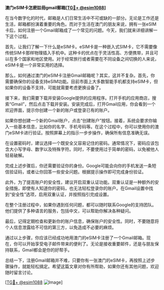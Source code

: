 **澳门eSIM卡怎麽註冊gmail郵箱[[TG💪+ @esim1088](https://t.me/s/esim1088)]**

在当今数字化的时代，邮箱是人们日常生活中不可或缺的一部分。无论是工作还是生活，邮箱都扮演着重要的角色。而对于生活在澳门的朋友来说，拥有一张eSIM卡后，如何注册一个Gmail邮箱成了一个常见的问题。今天，我们就来详细讲解一下这个过程。

首先，让我们了解一下什么是eSIM卡。eSIM卡是一种嵌入式SIM卡，它不需要像传统SIM卡那样物理插入手机中。这种卡的优点在于灵活性高、方便携带，并且可以在多个国家和地区使用。对于经常旅行或者需要在不同设备之间切换的人来说，eSIM卡是一个非常实用的选择。

那么，如何通过澳门的eSIM卡注册Gmail邮箱呢？其实，这并不复杂。首先，你需要确保你的设备支持eSIM功能。目前市面上大多数智能手机都支持eSIM卡，但如果你的设备不支持，可能就需要考虑更换设备了。

接下来，我们需要下载并安装Google提供的应用程序。打开手机的应用商店，搜索“Gmail”，然后点击下载并安装。安装完成后，打开Gmail应用，你会看到一个欢迎界面，提示你创建一个新的账户或登录已有的账户。

如果你想创建一个新的Gmail账户，点击“创建账户”按钮。接着，系统会要求你输入一些基本信息，比如你的名字、手机号码等。在这个过程中，你可以使用你的澳门eSIM卡进行验证。按照屏幕上的指示一步步操作，确保所有信息准确无误。

在设置密码时，建议选择一个既安全又容易记住的密码。通常情况下，密码应该包含大小写字母、数字以及特殊字符。同时，不要使用过于简单的密码，以免被他人轻易破解。

完成上述步骤后，你还需要验证你的身份。Google可能会向你的手机发送一条短信验证码，或者让你回答一些安全问题。根据提示操作即可完成身份验证。

此外，为了提高账户的安全性，建议开启双重认证功能。双重认证是一种额外的安全措施，即使有人知道你的密码，也无法轻松登录你的账户。在Gmail设置中找到“安全性”选项，启用双重认证，并按照指引完成设置。

在整个注册过程中，如果你遇到任何问题，都可以随时联系Google的支持团队。他们提供了多种语言的服务，包括中文，可以帮助你解决各种疑问。

最后，记得定期检查和更新你的账户信息，确保账户的安全性。同时，不要随意将个人信息泄露给不可信的第三方，以免造成不必要的麻烦。

通过以上步骤，你应该已经成功地用澳门的eSIM卡注册了一个Gmail邮箱。现在，你可以开始享受电子邮件带来的便利了。无论是接收重要邮件，还是与朋友保持联系，Gmail都会是你的好帮手。

总结一下，注册Gmail邮箱并不难，只要你有一张澳门的eSIM卡，再按照上述步骤操作，就能轻松搞定。希望这篇文章对你有所帮助，如果你还有其他问题，欢迎随时留言讨论。

[[TG💪+ @esim1088](https://t.me/s/esim1088) ![Image](https://i.postimg.cc/4NQfJmqS/Snipaste-2025-05-13-00-14-12.png)]